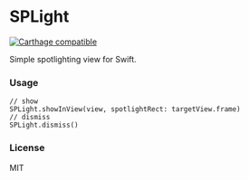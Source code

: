 # SPLight

[![Carthage compatible](https://img.shields.io/badge/Carthage-compatible-4BC51D.svg?style=flat)](https://github.com/Carthage/Carthage)

Simple spotlighting view for Swift.

### Usage

```
// show
SPLight.showInView(view, spotlightRect: targetView.frame)
// dismiss
SPLight.dismiss()
```

### License

MIT
